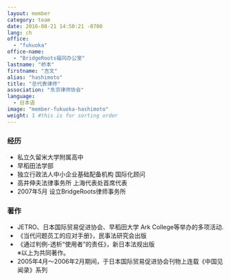 ```yaml
---
layout: member
category: team
date: 2016-08-21 14:50:21 -0700
lang: ch
office:
  - "fukuoka"
office-name:
  - "BridgeRoots福冈办公室"
lastname: "桥本"
firstname: "吉文"
alias: "hashimoto"
title: "总代表律师"
association: "东京律师协会"
language:
  - 日本语
image: "member-fukuoka-hashimoto"
weight: 1 #this is for sorting order
---
```


### 经历
- 私立久留米大学附属高中
- 早稻田法学部
- 独立行政法人中小企业基础配备机构 国际化顾问
- 高井伸夫法律事务所 上海代表处首席代表
- 2007年5月 设立BridgeRoots律师事务所

### 著作
- JETRO、日本国际贸易促进协会、早稻田大学 Ark College等举办的多项活动.
- 《当代问题员工的应对手册》，民事法研究会出版
- 《通过判例-透析“使用者”的责任》，新日本法规出版
<br/> ※以上为共同著作。
- 2005年4月～2006年2月期间，于日本国际贸易促进协会刊物上连载《中国见闻录》系列
